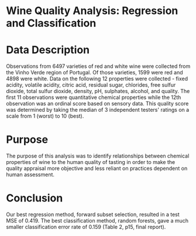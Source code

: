 # Wine Quality Analysis: Regression and Classification

# Data Description

Observations from 6497 varieties of red and white wine were collected from the Vinho Verde region of Portugal. Of those varieties, 1599 were red and 4898 were white. Data on the following 12 properties were collected - fixed acidity, volatile acidity, citric acid, residual sugar, chlorides, free sulfur dioxide, total sulfur dioxide, density, pH, sulphates, alcohol, and quality. The first 11 observations were quantitative chemical properties while the 12th observation was an ordinal score based on sensory data. This quality score was determined by taking the median of 3 independent testers' ratings on a scale from 1 (worst) to 10 (best).


# Purpose

The purpose of this analysis was to identify relationships between chemical properties of wine to the human quality of tasting in order to make the quality appraisal more objective and less reliant on practices dependent on human assessment.

# Conclusion

Our best regression method, forward subset selection, resulted in a test MSE of 0.419. The best classification method, random forests, gave a much smaller classification error rate of 0.159 (Table 2, p15, final report).
